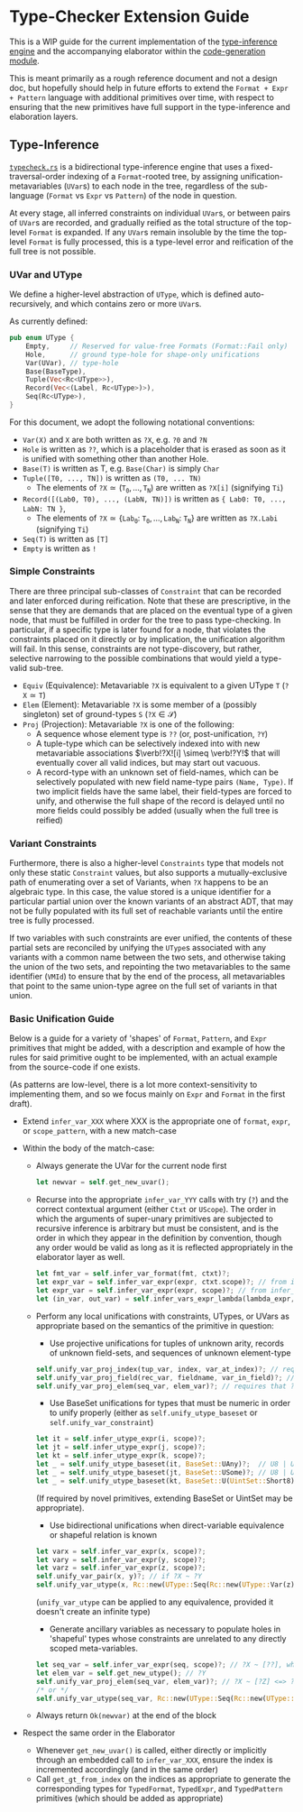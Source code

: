 # Type-Checker Extension Guide

This is a WIP guide for the current implementation of the [type-inference engine](src/typecheck.rs) and the accompanying elaborator
within the [code-generation module](src/codgen/mod.rs).

This is meant primarily as a rough reference document and not a design doc, but hopefully should help in future efforts to extend the `Format + Expr + Pattern` language with additional primitives over time, with respect to ensuring that the new primitives have full support in the type-inference and elaboration layers.

## Type-Inference

[`typecheck.rs`](src/typecheck.rs) is a bidirectional type-inference engine that uses a fixed-traversal-order indexing of a `Format`-rooted tree, by assigning unification-metavariables (`UVar`s) to each node in the tree, regardless of the sub-language (`Format` vs `Expr` vs `Pattern`) of the node in question.

At every stage, all inferred constraints on individual `UVar`s, or between pairs of `UVar`s are recorded, and gradually reified as the total structure of the top-level `Format` is expanded. If any `UVar`s remain insoluble by the time the top-level `Format` is fully processed, this is a type-level error and reification of the full tree is not possible.

### UVar and UType

We define a higher-level abstraction of `UType`, which is defined auto-recursively, and which contains zero or more `UVar`s.

As currently defined:

```rust
pub enum UType {
    Empty,     // Reserved for value-free Formats (Format::Fail only)
    Hole,      // ground type-hole for shape-only unifications
    Var(UVar), // type-hole
    Base(BaseType),
    Tuple(Vec<Rc<UType>>),
    Record(Vec<(Label, Rc<UType>)>),
    Seq(Rc<UType>),
}
```

For this document, we adopt the following notational conventions:

- `Var(X)` and `X` are both written as `?X`, e.g. `?0` and `?N`
- `Hole` is written as `??`, which is a placeholder that is erased as soon as it is unified with something other than another Hole.
- `Base(T)` is written as T, e.g. `Base(Char)` is simply `Char`
- `Tuple([T0, ..., TN])` is written as `(T0, ... TN)`
  - The elements of $\mathtt{?X} \simeq (\mathtt{T_0}, ..., \mathtt{T_N})$ are written as `?X[i]` (signifying `Ti`)
- `Record([(Lab0, T0), ..., (LabN, TN)])` is written as `{ Lab0: T0, ..., LabN: TN }`,
  - The elements of $\mathtt{?X} \simeq \{ \mathtt{Lab_0}\mathop{:}\ \mathtt{T_0}, \ldots, \mathtt{Lab_N}\mathop{:}\ \mathtt{T_N} \}$ are written as `?X.Labi` (signifying `Ti`)
- `Seq(T)` is written as `[T]`
- `Empty` is written as `!`

### Simple Constraints

There are three principal sub-classes of `Constraint` that can be recorded and
later enforced during reification. Note that these are prescriptive, in the
sense that they are demands that are placed on the eventual type of a given
node, that must be fulfilled in order for the tree to pass type-checking. In
particular, if a specific type is later found for a node, that violates the
constraints placed on it directly or by implication, the unification algorithm
will fail. In this sense, constraints are not type-discovery, but rather, selective
narrowing to the possible combinations that would yield a type-valid sub-tree.

- `Equiv` (Equivalence): Metavariable `?X` is equivalent to a given UType `T` ($\mathtt{?X} \simeq \mathtt{T}$)
- `Elem` (Element): Metavariable `?X` is some member of a (possibly singleton) set of ground-types `S` ($\mathtt{?X} \in \mathcal{S}$)
- `Proj` (Projection): Metavariable `?X` is one of the following:
  - A sequence whose element type is `??` (or, post-unification, `?Y`)
  - A tuple-type which can be selectively indexed into with new metavariable associations $\verb!?X![i] \simeq \verb!?Y!$ that will eventually cover all valid indices, but may start out vacuous.
  - A record-type with an unknown set of field-names, which can be selectively populated with new field name-type pairs `(Name, Type)`. If two implicit fields have the same label, their field-types are forced to unify, and otherwise the full shape of the record is delayed until no more fields could possibly be added (usually when the full tree is reified)

### Variant Constraints

Furthermore, there is also a higher-level `Constraints` type that models not
only these static `Constraint` values, but also supports a mutually-exclusive
path of enumerating over a set of Variants, when `?X` happens to be an algebraic
type. In this case, the value stored is a unique identifier for a particular partial union over the known variants of an abstract ADT, that may not be fully populated with its full set of reachable variants until the entire tree is fully processed.

If two variables with such constraints are ever unified, the contents of these
partial sets are reconciled by unifying the `UType`s associated with any
variants with a common name between the two sets, and otherwise taking the union
of the two sets, and repointing the two metavariables to the same identifier
(`VMId`) to ensure that by the end of the process, all metavariables that point
to the same union-type agree on the full set of variants in that union.

### Basic Unification Guide

Below is a guide for a variety of 'shapes' of `Format`, `Pattern`, and `Expr`
primitives that might be added, with a description and example of how the rules
for said primitive ought to be implemented, with an actual example from the
source-code if one exists.

(As patterns are low-level, there is a lot more context-sensitivity to implementing them, and so we focus mainly on `Expr` and `Format` in the first draft).

- Extend `infer_var_XXX` where XXX is the appropriate one of `format`, `expr`, or `scope_pattern`, with a new match-case
- Within the body of the match-case:
  - Always generate the UVar for the current node first

    ```rust
    let newvar = self.get_new_uvar();
    ```

  - Recurse into the appropriate `infer_var_YYY` calls with try (`?`) and the correct contextual argument (either `Ctxt` or `UScope`). The order in which the arguments of super-unary primitives are subjected to recursive inference is arbitrary but must be consistent, and is the order in which they appear in the definition by convention, though any order would be valid as long as it is reflected appropriately in the elaborator layer as well.

    ```rust
    let fmt_var = self.infer_var_format(fmt, ctxt)?;
    let expr_var = self.infer_var_expr(expr, ctxt.scope)?; // from infer_var_format
    let expr_var = self.infer_var_expr(expr, scope)?; // from infer_var_expr
    let (in_var, out_var) = self.infer_vars_expr_lambda(lambda_expr, scope)?; // from infer_var_expr
    ```

  - Perform any local unifications with constraints, UTypes, or UVars as appropriate based on the semantics of the primitive in question:
    - Use projective unifications for tuples of unknown arity, records of unknown field-sets, and sequences of unknown element-type

    ```rust
    self.unify_var_proj_index(tup_var, index, var_at_index)?; // requires that ?X[i] ~ ?Y
    self.unify_var_proj_field(rec_var, fieldname, var_in_field)?; // requires that ?X.field ~ ?Y
    self.unify_var_proj_elem(seq_var, elem_var)?; // requires that ?X ~ [?Y]
    ```

    - Use BaseSet unifications for types that must be numeric in order to unify properly (either as `self.unify_utype_baseset` or `self.unify_var_constraint`)

    ```rust
    let it = self.infer_utype_expr(i, scope)?;
    let jt = self.infer_utype_expr(j, scope)?;
    let kt = self.infer_utype_expr(k, scope)?;
    let _ = self.unify_utype_baseset(it, BaseSet::UAny)?;  // U8 | U16 | U32 | U64
    let _ = self.unify_utype_baseset(jt, BaseSet::USome)?; // U8 | U16 | [U32] | U64
    let _ = self.unify_utype_baseset(kt, BaseSet::U(UintSet::Short8))?; // U8 or U16, U8 default
    ```

    (If required by novel primitives, extending BaseSet or UintSet may be appropriate).

    - Use bidirectional unifications when direct-variable equivalence or shapeful relation is known

    ```rust
    let varx = self.infer_var_expr(x, scope)?;
    let vary = self.infer_var_expr(y, scope)?;
    let varz = self.infer_var_expr(z, scope)?;
    self.unify_var_pair(x, y)?; // if ?X ~ ?Y
    self.unify_var_utype(x, Rc::new(UType::Seq(Rc::new(UType::Var(z)))))?; // if ?X ~ [?Z]
    ```

    (`unify_var_utype` can be applied to any equivalence, provided it doesn't create an infinite type)

    - Generate ancillary variables as necessary to populate holes in 'shapeful' types whose constraints are unrelated to any directly scoped meta-variables.

    ```rust
    let seq_var = self.infer_var_expr(seq, scope)?; // ?X ~ [??], where this ?? might be reified to a grounded UType already
    let elem_var = self.get_new_utype(); // ?Y
    self.unify_var_proj_elem(seq_var, elem_var)?; // ?X ~ [?Z] <=> ?Z ~ ?Y
    /* or */
    self.unify_var_utype(seq_var, Rc::new(UType::Seq(Rc::new(UType::Var(elem_var)))))?;
    ```

  - Always return `Ok(newvar)` at the end of the block

- Respect the same order in the Elaborator
  - Whenever `get_new_uvar()` is called, either directly or implicitly through an embedded call to `infer_var_XXX`, ensure the index is incremented accordingly (and in the same order)
  - Call `get_gt_from_index` on the indices as appropriate to generate the corresponding types for `TypedFormat`, `TypedExpr`, and `TypedPattern` primitives (which should be added as appropriate)
